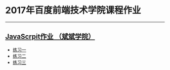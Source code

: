 # 2017年百度前端技术学院课程作业

---
## [JavaScrpit作业 （斌斌学院）](http://ife.baidu.com/college/detail/id/10)
 - [练习一](http://htmlpreview.github.io/?https://github.com/DanielXH/2017-Baidu-institute-of-Front-End-Technology/blob/master/JavaScript/mission%201.html)
 - [练习二](http://htmlpreview.github.io/?https://github.com/DanielXH/2017-Baidu-institute-of-Front-End-Technology/blob/master/JavaScript/mission%202.html)
 - [练习三](http://htmlpreview.github.io/?https://github.com/DanielXH/2017-Baidu-institute-of-Front-End-Technology/blob/master/JavaScript/mission%203.html)

